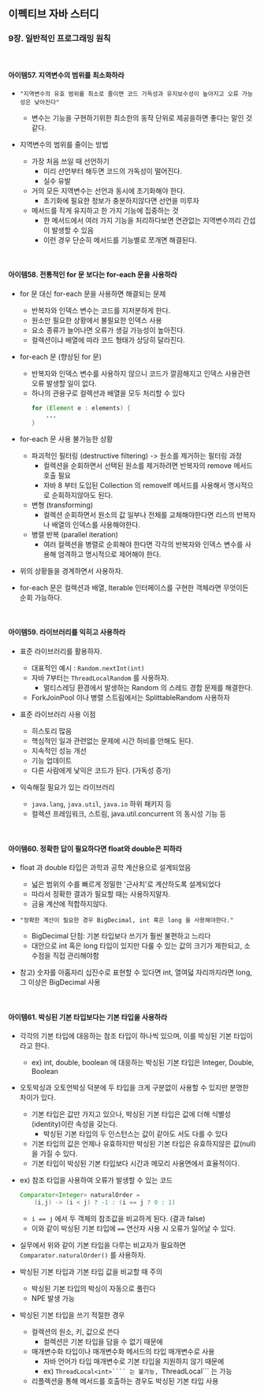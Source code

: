 ## 이펙티브 자바 스터디

### 9장. 일반적인 프로그래밍 원칙

<br>

#### 아이템57. 지역변수의 범위를 최소화하라

- ```"지역변수의 유효 범위를 최소로 줄이면 코드 가독성과 유지보수성이 높아지고 오류 가능성은 낮아진다"```
    - 변수는 기능을 구현하기위한 최소한의 동작 단위로 제공을하면 좋다는 말인 것 같다.

- 지역변수의 범위를 줄이는 방법
    - 가장 처음 쓰일 때 선언하기
        - 미리 선언부터 해두면 코드의 가독성이 떨어진다.
        - 실수 유발
    - 거의 모든 지역변수는 선언과 동시에 초기화해야 한다.
        - 초기화에 필요한 정보가 충분하지않다면 선언을 미루자
    - 메서드를 작게 유지하고 한 가지 기능에 집중하는 것
        - 한 메서드에서 여러 가지 기능을 처리하다보면 연관없는 지역변수끼리 간섭이 발생할 수 있음
        - 이런 경우 단순히 메서드를 기능별로 쪼개면 해결된다.

<br>

#### 아이템58. 전통적인 for 문 보다는 for-each 문을 사용하라

- for 문 대신 for-each 문을 사용하면 해결되는 문제
    - 반복자와 인덱스 변수는 코드를 지저분하게 한다.
    - 원소만 필요한 상황에서 불필요한 인덱스 사용
    - 요소 종류가 늘어나면 오류가 생길 가능성이 높아진다.
    - 컬렉션이냐 배열에 따라 코드 형태가 상당히 달라진다.
 
- for-each 문 (향상된 for 문)
    - 반복자와 인덱스 변수를 사용하지 않으니 코드가 깔끔해지고 인덱스 사용관련 오류 발생할 일이 없다.
    - 하나의 관용구로 컬렉션과 배열을 모두 처리할 수 있다
        ```java
        for (Element e : elements) {
            ...
        }
        ```
        
- for-each 문 사용 불가능한 상황
    - 파괴적인 필터링 (destructive filtering) -> 원소를 제거하는 필터링 과정
        - 컬렉션을 순회하면서 선택된 원소를 제거하려면 반복자의 remove 메서드 호출 필요
        - 자바 8 부터 도입된 Collection 의 removeIf 메서드를 사용해서 명시적으로 순회하지않아도 된다.
    - 변형 (transforming)
        - 컬렉션 순회하면서 원소의 값 일부나 전체를 교체해야한다면 리스의 반복자나 배열의 인덱스를 사용해야한다.
    - 병렬 반복 (parallel iteration)
        - 여러 컬렉션을 병렬로 순회해야 한다면 각각의 반복자와 인덱스 변수를 사용해 엄격하고 명시적으로 제어해야 한다.

- 위의 상황들을 경계하면서 사용하자.

- for-each 문은 컬렉션과 배열, Iterable 인터페이스를 구현한 객체라면 무엇이든 순회 가능하다.

<br>

#### 아이템59. 라이브러리를 익히고 사용하라

- 표준 라이브러리를 활용하자.
    - 대표적인 예시 : ```Random.nextInt(int)```
    - 자바 7부터는 ```ThreadLocalRandom``` 를 사용하자.
        - 멀티스레딩 환경에서 발생하는 Random 의 스레드 경합 문제를 해결한다.
    - ForkJoinPool 이나 병렬 스트림에서는 SplittableRandom 사용하자
     
- 표준 라이브러리 사용 이점
    - 히스토리 많음
    - 핵심적인 일과 관련없는 문제에 시간 허비를 안해도 된다.
    - 지속적인 성능 개선
    - 기능 업데이트
    - 다른 사람에게 낯익은 코드가 된다. (가독성 증가)
 
- 익숙해질 필요가 있는 라이브러리
    - ```java.lang```, ```java.util```, ```java.io``` 하위 패키지 등
    - 컬렉션 프레임워크, 스트림, java.util.concurrent 의 동시성 기능 등

<br>

#### 아이템60. 정확한 답이 필요하다면 float와 double은 피하라

- float 과 double 타입은 과학과 공학 계산용으로 설계되었음
    - 넓은 범위의 수를 빠르게 정밀한 '근사치'로 계산하도록 설계되었다
    - 따라서 정확한 결과가 필요할 때는 사용하지말자.
    - 금융 계산에 적합하지않다.
 
- ```"정확한 계산이 필요한 경우 BigDecimal, int 혹은 long 을 사용해야한다."```
    - BigDecimal 단점: 기본 타입보다 쓰기가 훨씬 불편하고 느리다
    - 대안으로 int 혹은 long 타입이 있지만 다룰 수 있는 값의 크기가 제한되고, 소수점을 직접 관리해야함

- 참고) 숫자를 아홉자리 십진수로 표현할 수 있다면 int, 열여덟 자리까지라면 long, 그 이상은 BigDecimal 사용

<br>

#### 아이템61. 박싱된 기본 타입보다는 기본 타입을 사용하라

- 각각의 기본 타입에 대응하는 참조 타입이 하나씩 있으며, 이를 박싱된 기본 타입이라고 한다.
    - ex) int, double, boolean 에 대응하는 박싱된 기본 타입은 Integer, Double, Boolean
 
- 오토박싱과 오토언박싱 덕분에 두 타입을 크게 구분없이 사용할 수 있지만 분명한 차이가 있다.
    - 기본 타입은 값만 가지고 있으나, 박싱된 기본 타입은 값에 더해 식별성(identity)이란 속성을 갖는다.
        - 박싱된 기본 타입의 두 인스턴스는 값이 같아도 서도 다를 수 있다
    - 기본 타입의 값은 언제나 유효하지만 박싱된 기본 타입은 유효하지않은 값(null)을 가질 수 있다.
    - 기본 타입이 박싱된 기본 타입보다 시간과 메모리 사용면에서 효율적이다.
 
- ex) 참조 타입을 사용하여 오류가 발생할 수 있는 코드
    ```java
    Comparator<Integer> naturalOrder =
        (i,j) -> (i < j) ? -1 : (i == j ? 0 : 1)
    ```
    - ```i == j``` 에서 두 객체의 참조값을 비교하게 된다. (결과 false)
    - 이와 같이 박싱된 기본 타입에 ```==``` 연산자 사용 시 오류가 일어날 수 있다.
 
- 실무에서 위와 같이 기본 타입을 다루는 비교자가 필요하면 ```Comparator.naturalOrder()``` 를 사용하자.

- 박싱된 기본 타입과 기본 타입 값을 비교할 때 주의
    - 박싱된 기본 타입의 박싱이 자동으로 풀린다
    - NPE 발생 가능
 
- 박싱된 기본 타입을 쓰기 적절한 경우
    - 컬렉션의 원소, 키, 값으로 쓴다
        - 컬렉션은 기본 타입을 담을 수 없기 때문에
    - 매개변수화 타입이나 매개변수화 메서드의 타입 매개변수로 사용
        - 자바 언어가 타입 매개변수로 기본 타입을 지원하지 않기 때문에
        - ex) ```ThreadLocal<int>```` 는 불가능, ```ThreadLocal<Integer>``` 는 가능
    - 리플렉션을 통해 메서드를 호출하는 경우도 박싱된 기본 타입 사용
